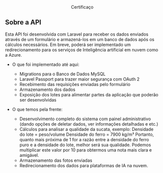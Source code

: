 <p align="center">Certificaço</p>

## Sobre a API

Esta API foi desenvolvida com Laravel para receber os dados enviados através de um formulário e armazená-los em um banco de dados após os cálculos necessários. Em breve, poderá ser implementado um redirecionamento para os serviços de Inteligência artificial em nuvem como a Azure.

- O que foi implementado até aqui:
    - Migrations para o Banco de Dados MySQL
    - Laravel Passport para trazer maior segurança com OAuth 2
    - Recebimento das requisições enviadas pelo formulário
    - Armazenamento dos dados
    - Exposição dos lotes para alimentar partes da aplicação que poderão ser desenvolvidas

- O que temos pela frente:
    - Desenvolvimento completo do sistema com painel administrativo (dando opções de deletar dados, ver informações detalhadas e etc.)
    - Cálculos para analisar a qualidade da sucata, exemplo:
        Densidade do lote = peso/volume
        Densidade do ferro = 7900 kg/m³
        Portanto, quanto mais próxima de 1 for a razão entre a densidade do ferro puro e a densidade do lote, melhor será sua qualidade. Podemos multiplicar este valor por 10 para obtermos uma nota mais clara e amigável.
    - Armazenamento das fotos enviadas
    - Redirecionamento dos dados para plataformas de IA na nuvem.


